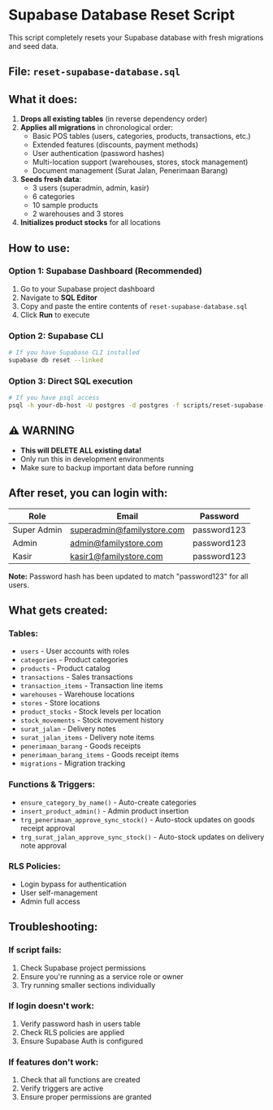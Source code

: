# Supabase Database Reset Script

This script completely resets your Supabase database with fresh migrations and seed data.

## File: `reset-supabase-database.sql`

## What it does:
1. **Drops all existing tables** (in reverse dependency order)
2. **Applies all migrations** in chronological order:
   - Basic POS tables (users, categories, products, transactions, etc.)
   - Extended features (discounts, payment methods)
   - User authentication (password hashes)
   - Multi-location support (warehouses, stores, stock management)
   - Document management (Surat Jalan, Penerimaan Barang)
3. **Seeds fresh data**:
   - 3 users (superadmin, admin, kasir)
   - 6 categories
   - 10 sample products
   - 2 warehouses and 3 stores
4. **Initializes product stocks** for all locations

## How to use:

### Option 1: Supabase Dashboard (Recommended)
1. Go to your Supabase project dashboard
2. Navigate to **SQL Editor**
3. Copy and paste the entire contents of `reset-supabase-database.sql`
4. Click **Run** to execute

### Option 2: Supabase CLI
```bash
# If you have Supabase CLI installed
supabase db reset --linked
```

### Option 3: Direct SQL execution
```bash
# If you have psql access
psql -h your-db-host -U postgres -d postgres -f scripts/reset-supabase-database.sql
```

## ⚠️ WARNING
- **This will DELETE ALL existing data!**
- Only run this in development environments
- Make sure to backup important data before running

## After reset, you can login with:

| Role | Email | Password |
|------|-------|----------|
| Super Admin | superadmin@familystore.com | password123 |
| Admin | admin@familystore.com | password123 |
| Kasir | kasir1@familystore.com | password123 |

**Note:** Password hash has been updated to match "password123" for all users.

## What gets created:

### Tables:
- `users` - User accounts with roles
- `categories` - Product categories
- `products` - Product catalog
- `transactions` - Sales transactions
- `transaction_items` - Transaction line items
- `warehouses` - Warehouse locations
- `stores` - Store locations
- `product_stocks` - Stock levels per location
- `stock_movements` - Stock movement history
- `surat_jalan` - Delivery notes
- `surat_jalan_items` - Delivery note items
- `penerimaan_barang` - Goods receipts
- `penerimaan_barang_items` - Goods receipt items
- `migrations` - Migration tracking

### Functions & Triggers:
- `ensure_category_by_name()` - Auto-create categories
- `insert_product_admin()` - Admin product insertion
- `trg_penerimaan_approve_sync_stock()` - Auto-stock updates on goods receipt approval
- `trg_surat_jalan_approve_sync_stock()` - Auto-stock updates on delivery note approval

### RLS Policies:
- Login bypass for authentication
- User self-management
- Admin full access

## Troubleshooting:

### If script fails:
1. Check Supabase project permissions
2. Ensure you're running as a service role or owner
3. Try running smaller sections individually

### If login doesn't work:
1. Verify password hash in users table
2. Check RLS policies are applied
3. Ensure Supabase Auth is configured

### If features don't work:
1. Check that all functions are created
2. Verify triggers are active
3. Ensure proper permissions are granted
